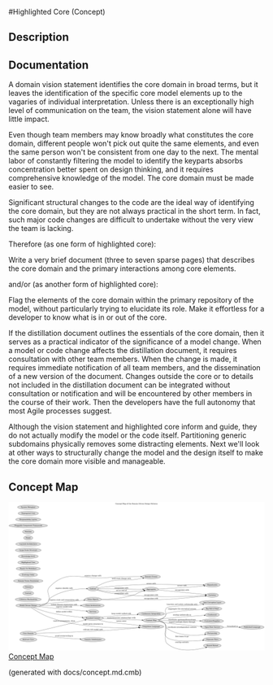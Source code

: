 #Highlighted Core (Concept)
## Description

## Documentation
A domain vision statement identifies the core domain in broad terms, but it
leaves the identification of the specific core model elements up to the
vagaries of individual interpretation. Unless there is an exceptionally high
level of communication on the team, the vision statement alone will have
little impact.

Even though team members may know broadly what constitutes the core domain,
different people won't pick out quite the same elements, and even the same
person won't be consistent from one day to the next. The mental labor of
constantly filtering the model to identify the keyparts absorbs concentration
better spent on design thinking, and it requires comprehensive knowledge of the
model. The core domain must be made easier to see.

Significant structural changes to the code are the ideal way of identifying the
core domain, but they are not always practical in the short term. In fact, such
major code changes are difficult to undertake without the very view the team is
lacking.

Therefore (as one form of highlighted core):

Write a very brief document (three to seven sparse pages) that describes the
core domain and the primary interactions among core elements.

and/or (as another form of highlighted core):

Flag the elements of the core domain within the primary repository of the
model, without particularly trying to elucidate its role. Make it effortless
for a developer to know what is in or out of the core.

If the distillation document outlines the essentials of the core domain, then
it serves as a practical indicator of the significance of a model change. When
a model or code change affects the distillation document, it requires
consultation with other team members. When the change is made, it requires
immediate notification of all team members, and the dissemination of a new
version of the document. Changes outside the core or to details not included in
the distillation document can be integrated without consultation or
notification and will be encountered by other members in the course of their
work. Then the developers have the full autonomy that most Agile processes
suggest.

Although the vision statement and highlighted core inform and guide, they do
not actually modify the model or the code itself. Partitioning generic
subdomains physically removes some distracting elements. Next we'll look at
other ways to structurally change the model and the design itself to make the
core domain more visible and manageable.

## Concept Map
![Concept Map of the Domain Driven Design Patterns](../ddd/concept-view.png)
[Concept Map](../ddd/concept-view.md)


(generated with docs/concept.md.cmb)
